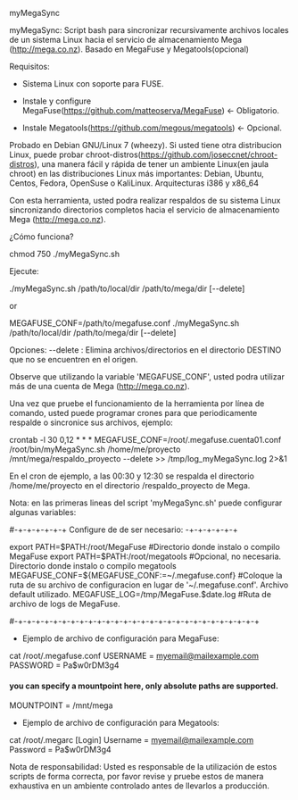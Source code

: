 myMegaSync

myMegaSync: Script bash para sincronizar recursivamente archivos locales de un sistema Linux hacia el servicio de almacenamiento Mega (http://mega.co.nz). Basado en MegaFuse y Megatools(opcional)

Requisitos:

+ Sistema Linux con soporte para FUSE.

+ Instale y configure MegaFuse(https://github.com/matteoserva/MegaFuse) <- Obligatorio.

+ Instale Megatools(https://github.com/megous/megatools) <- Opcional.

Probado en Debian GNU/Linux 7 (wheezy). Si usted tiene otra distribucion Linux, puede probar chroot-distros(https://github.com/joseccnet/chroot-distros), una manera fácil y rápida de tener un ambiente Linux(en jaula chroot) en las distribuciones Linux más importantes: Debian, Ubuntu, Centos, Fedora, OpenSuse o KaliLinux. Arquitecturas i386 y x86_64

Con esta herramienta, usted podra realizar respaldos de su sistema Linux sincronizando directorios completos hacia el servicio de almacenamiento Mega (http://mega.co.nz).

¿Cómo funciona?

chmod 750 ./myMegaSync.sh

Ejecute:

./myMegaSync.sh /path/to/local/dir /path/to/mega/dir [--delete]

or

MEGAFUSE_CONF=/path/to/megafuse.conf ./myMegaSync.sh /path/to/local/dir /path/to/mega/dir [--delete]

Opciones:
  --delete : Elimina archivos/directorios en el directorio DESTINO que no se encuentren en el origen.

Observe que utilizando la variable 'MEGAFUSE_CONF', usted podra utilizar más de una cuenta de Mega (http://mega.co.nz).

Una vez que pruebe el funcionamiento de la herramienta por línea de comando, usted puede programar crones para que periodicamente respalde o sincronice sus archivos, ejemplo:

crontab -l
30 0,12 * * * MEGAFUSE_CONF=/root/.megafuse.cuenta01.conf /root/bin/myMegaSync.sh /home/me/proyecto /mnt/mega/respaldo_proyecto --delete >> /tmp/log_myMegaSync.log 2>&1

En el cron de ejemplo, a las 00:30 y 12:30 se respalda el directorio /home/me/proyecto en el directorio /respaldo_proyecto de Mega.

Nota: en las primeras lineas del script 'myMegaSync.sh' puede configurar algunas variables:

 #-+-+-+-+-+-+ Configure de de ser necesario: -+-+-+-+-+-+

export PATH=$PATH:/root/MegaFuse #Directorio donde instalo o compilo MegaFuse
export PATH=$PATH:/root/megatools #Opcional, no necesaria. Directorio donde instalo o compilo megatools
MEGAFUSE_CONF=${MEGAFUSE_CONF:=~/.megafuse.conf} #Coloque la ruta de su archivo de configuracion en lugar de '~/.megafuse.conf'. Archivo default utilizado.
MEGAFUSE_LOG=/tmp/MegaFuse.$date.log #Ruta de archivo de logs de MegaFuse.

 #-+-+-+-+-+-+-+-+-+-+-+-+-+-+-+-+-+-+-+-+-+-+-+-+-+-+-+-+ 

+ Ejemplo de archivo de configuración para MegaFuse:

cat /root/.megafuse.conf
USERNAME = myemail@mailexample.com
PASSWORD = Pa$w0rDM3g4
 #### you can specify a mountpoint here, only absolute paths are supported.
MOUNTPOINT = /mnt/mega

+ Ejemplo de archivo de configuración para Megatools:

cat /root/.megarc
[Login]
Username = myemail@mailexample.com
Password = Pa$w0rDM3g4

Nota de responsabilidad: Usted es responsable de la utilización de estos scripts de forma correcta, por favor revise y pruebe estos de manera exhaustiva en un ambiente controlado antes de llevarlos a producción.
